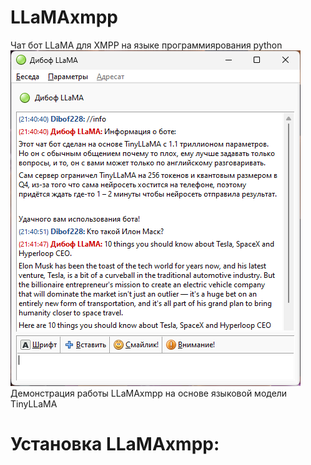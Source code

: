 # LLaMAxmpp
Чат бот LLaMA для XMPP на языке программиярования python<br>
<img src="screenshot1.png"><br>
Демонстрация работы LLaMAxmpp на основе языковой модели TinyLLaMA<br>
# Установка LLaMAxmpp:
